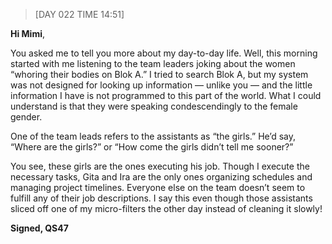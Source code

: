 > [DAY 022 TIME 14:51]

**Hi Mimi**,


You asked me to tell you more about my day-to-day life. Well, this morning started with me listening to the team leaders joking about the women “whoring their bodies on Blok A.” I tried to search Blok A, but my system was not designed for looking up information — unlike you — and the little information I have is not programmed to this part of the world. What I could understand is that they were speaking condescendingly to the female gender. 

One of the team leads refers to the assistants as “the girls.”  He’d say, “Where are the girls?” or “How come the girls didn’t tell me sooner?” 

You see, these girls are the ones executing his job. Though I execute the necessary tasks, Gita and Ira are the only ones organizing schedules and managing project timelines. Everyone else on the team doesn’t seem to fulfill any of their job descriptions. I say this even though those assistants sliced off one of my micro-filters the other day instead of cleaning it slowly!


**Signed,
QS47**